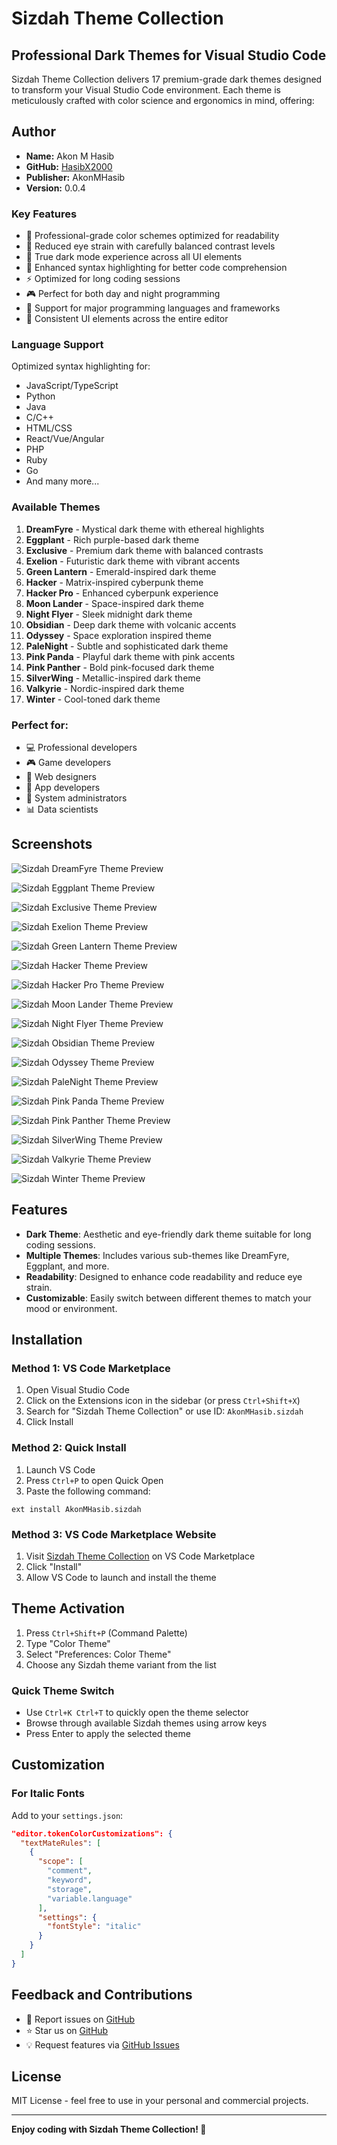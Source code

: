 # Sizdah Theme Collection

## Professional Dark Themes for Visual Studio Code

Sizdah Theme Collection delivers 17 premium-grade dark themes designed to transform your Visual Studio Code environment. Each theme is meticulously crafted with color science and ergonomics in mind, offering:

## Author

- **Name:** Akon M Hasib
- **GitHub:** [HasibX2000](https://github.com/HasibX2000)
- **Publisher:** AkonMHasib
- **Version:** 0.0.4

### Key Features

- 🎨 Professional-grade color schemes optimized for readability
- 👀 Reduced eye strain with carefully balanced contrast levels
- 🌙 True dark mode experience across all UI elements
- 🎯 Enhanced syntax highlighting for better code comprehension
- ⚡ Optimized for long coding sessions
- 🎮 Perfect for both day and night programming
- 🔧 Support for major programming languages and frameworks
- 🎯 Consistent UI elements across the entire editor

### Language Support

Optimized syntax highlighting for:

- JavaScript/TypeScript
- Python
- Java
- C/C++
- HTML/CSS
- React/Vue/Angular
- PHP
- Ruby
- Go
- And many more...

### Available Themes

1. **DreamFyre** - Mystical dark theme with ethereal highlights
2. **Eggplant** - Rich purple-based dark theme
3. **Exclusive** - Premium dark theme with balanced contrasts
4. **Exelion** - Futuristic dark theme with vibrant accents
5. **Green Lantern** - Emerald-inspired dark theme
6. **Hacker** - Matrix-inspired cyberpunk theme
7. **Hacker Pro** - Enhanced cyberpunk experience
8. **Moon Lander** - Space-inspired dark theme
9. **Night Flyer** - Sleek midnight dark theme
10. **Obsidian** - Deep dark theme with volcanic accents
11. **Odyssey** - Space exploration inspired theme
12. **PaleNight** - Subtle and sophisticated dark theme
13. **Pink Panda** - Playful dark theme with pink accents
14. **Pink Panther** - Bold pink-focused dark theme
15. **SilverWing** - Metallic-inspired dark theme
16. **Valkyrie** - Nordic-inspired dark theme
17. **Winter** - Cool-toned dark theme

### Perfect for:

- 💻 Professional developers
- 🎮 Game developers
- 🎨 Web designers
- 📱 App developers
- 🔧 System administrators
- 📊 Data scientists

## Screenshots

![Sizdah DreamFyre Theme Preview](https://raw.githubusercontent.com/HasibX2000/Sizdah-Theme-Collection/main/preview/sizdah-dreamfyre.svg)

![Sizdah Eggplant Theme Preview](https://raw.githubusercontent.com/HasibX2000/Sizdah-Theme-Collection/main/preview/sizdah-eggplant.svg)

![Sizdah Exclusive Theme Preview](https://raw.githubusercontent.com/HasibX2000/Sizdah-Theme-Collection/main/preview/sizdah-exclusive.svg)

![Sizdah Exelion Theme Preview](https://raw.githubusercontent.com/HasibX2000/Sizdah-Theme-Collection/main/preview/sizdah-exelion.svg)

![Sizdah Green Lantern Theme Preview](https://raw.githubusercontent.com/HasibX2000/Sizdah-Theme-Collection/main/preview/sizdah-green-lantern.svg)

![Sizdah Hacker Theme Preview](https://raw.githubusercontent.com/HasibX2000/Sizdah-Theme-Collection/main/preview/sizdah-hacker.svg)

![Sizdah Hacker Pro Theme Preview](https://raw.githubusercontent.com/HasibX2000/Sizdah-Theme-Collection/main/preview/sizdah-hacker-pro.svg)

![Sizdah Moon Lander Theme Preview](https://raw.githubusercontent.com/HasibX2000/Sizdah-Theme-Collection/main/preview/sizdah-moon-lander.svg)

![Sizdah Night Flyer Theme Preview](https://raw.githubusercontent.com/HasibX2000/Sizdah-Theme-Collection/main/preview/sizdah-night-flyer.svg)

![Sizdah Obsidian Theme Preview](https://raw.githubusercontent.com/HasibX2000/Sizdah-Theme-Collection/main/preview/sizdah-obsidian.svg)

![Sizdah Odyssey Theme Preview](https://raw.githubusercontent.com/HasibX2000/Sizdah-Theme-Collection/main/preview/sizdah-odyssey.svg)

![Sizdah PaleNight Theme Preview](https://raw.githubusercontent.com/HasibX2000/Sizdah-Theme-Collection/main/preview/sizdah-palenight.svg)

![Sizdah Pink Panda Theme Preview](https://raw.githubusercontent.com/HasibX2000/Sizdah-Theme-Collection/main/preview/sizdah-pink-panda.svg)

![Sizdah Pink Panther Theme Preview](https://raw.githubusercontent.com/HasibX2000/Sizdah-Theme-Collection/main/preview/sizdah-pink-panther.svg)

![Sizdah SilverWing Theme Preview](https://raw.githubusercontent.com/HasibX2000/Sizdah-Theme-Collection/main/preview/sizdah-silverwing.svg)

![Sizdah Valkyrie Theme Preview](https://raw.githubusercontent.com/HasibX2000/Sizdah-Theme-Collection/main/preview/sizdah-valkyrie.svg)

![Sizdah Winter Theme Preview](https://raw.githubusercontent.com/HasibX2000/Sizdah-Theme-Collection/main/preview/sizdah-winter.svg)

## Features

- **Dark Theme**: Aesthetic and eye-friendly dark theme suitable for long coding sessions.
- **Multiple Themes**: Includes various sub-themes like DreamFyre, Eggplant, and more.
- **Readability**: Designed to enhance code readability and reduce eye strain.
- **Customizable**: Easily switch between different themes to match your mood or environment.

## Installation

### Method 1: VS Code Marketplace

1. Open Visual Studio Code
2. Click on the Extensions icon in the sidebar (or press `Ctrl+Shift+X`)
3. Search for "Sizdah Theme Collection" or use ID: `AkonMHasib.sizdah`
4. Click Install

### Method 2: Quick Install

1. Launch VS Code
2. Press `Ctrl+P` to open Quick Open
3. Paste the following command:

```
ext install AkonMHasib.sizdah
```

### Method 3: VS Code Marketplace Website

1. Visit [Sizdah Theme Collection](https://marketplace.visualstudio.com/items?itemName=AkonMHasib.sizdah) on VS Code Marketplace
2. Click "Install"
3. Allow VS Code to launch and install the theme

## Theme Activation

1. Press `Ctrl+Shift+P` (Command Palette)
2. Type "Color Theme"
3. Select "Preferences: Color Theme"
4. Choose any Sizdah theme variant from the list

### Quick Theme Switch

- Use `Ctrl+K Ctrl+T` to quickly open the theme selector
- Browse through available Sizdah themes using arrow keys
- Press Enter to apply the selected theme

## Customization

### For Italic Fonts

Add to your `settings.json`:

```json
"editor.tokenColorCustomizations": {
  "textMateRules": [
    {
      "scope": [
        "comment",
        "keyword",
        "storage",
        "variable.language"
      ],
      "settings": {
        "fontStyle": "italic"
      }
    }
  ]
}
```

## Feedback and Contributions

- 🐛 Report issues on [GitHub](https://github.com/HasibX2000/Sizdah-Theme-Collection/issues)
- ⭐ Star us on [GitHub](https://github.com/HasibX2000/Sizdah-Theme-Collection)
- 💡 Request features via [GitHub Issues](https://github.com/HasibX2000/Sizdah-Theme-Collection/issues)

## License

MIT License - feel free to use in your personal and commercial projects.

---

**Enjoy coding with Sizdah Theme Collection! 🚀**
